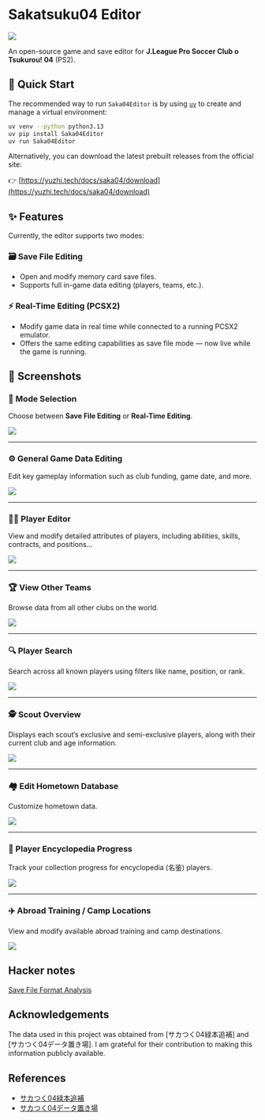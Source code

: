 # Sakatsuku04 Editor

![](data/cover.jpg)

An open-source game and save editor for **J.League Pro Soccer Club o Tsukurou! 04** (PS2).

## 🚀 Quick Start

The recommended way to run `Saka04Editor` is by using [`uv`](https://github.com/astral-sh/uv) to create and manage a virtual environment:

```bash
uv venv --python python3.13
uv pip install Saka04Editor
uv run Saka04Editor
```

Alternatively, you can download the latest prebuilt releases from the official site:

👉 [https://yuzhi.tech/docs/saka04/download](https://yuzhi.tech/docs/saka04/download)

## ✨ Features

Currently, the editor supports two modes:

### 🗃 Save File Editing

* Open and modify memory card save files.
* Supports full in-game data editing (players, teams, etc.).

### ⚡ Real-Time Editing (PCSX2)

* Modify game data in real time while connected to a running PCSX2 emulator.
* Offers the same editing capabilities as save file mode — now live while the game is running.

## 📸 Screenshots

### 🔧 Mode Selection

Choose between **Save File Editing** or **Real-Time Editing**.

![](data/8.webp)

---

### ⚙️ General Game Data Editing

Edit key gameplay information such as club funding, game date, and more.

![](data/9.webp)

---

### 🧑‍✈️ Player Editor

View and modify detailed attributes of players, including abilities, skills, contracts, and positions...

![](data/10.webp)

---

### 🏆 View Other Teams

Browse data from all other clubs on the world.

![](data/11.webp)

---

### 🔍 Player Search

Search across all known players using filters like name, position, or rank.

![](data/12.webp)

---

### 🕵️ Scout Overview

Displays each scout’s exclusive and semi-exclusive players, along with their current club and age information.

![](data/13.webp)

---

### 🏘 Edit Hometown Database

Customize hometown data.

![](data/14.webp)

---

### 📖 Player Encyclopedia Progress

Track your collection progress for encyclopedia (名鉴) players.

![](data/15.webp)

---

### ✈️ Abroad Training / Camp Locations

View and modify available abroad training and camp destinations.

![](data/16.webp)

## Hacker notes

[Save File Format Analysis](docs/save_file_format_analysis.md)

## Acknowledgements

The data used in this project was obtained from \[サカつく04緑本追補] and \[サカつく04データ置き場]. I am grateful for their contribution to making this information publicly available.

## References

* [サカつく04緑本追補](https://sites.google.com/view/sakatsuku04/home)
* [サカつく04データ置き場](https://www.potato.ne.jp/ando/sakatuku/index.html)
